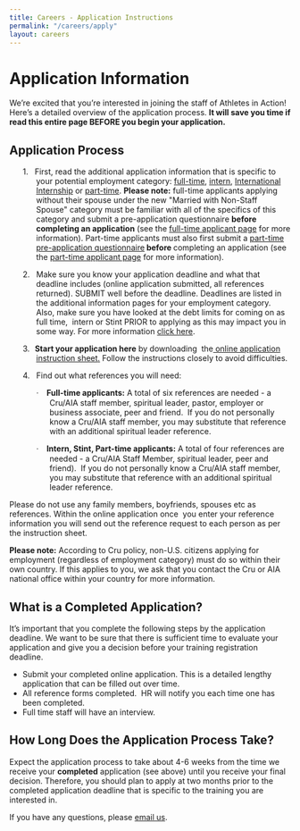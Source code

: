 ```yaml
---
title: Careers - Application Instructions
permalink: "/careers/apply"
layout: careers
---
```


<h1>Application Information</h1><p>We&rsquo;re excited that you&rsquo;re interested in joining the staff of Athletes in Action! Here&rsquo;s a detailed overview of the application process. <strong>It will save you time if read this entire page BEFORE you begin your application.</strong></p><h2>Application Process</h2><p class="MsoNoSpacing" style="margin-left: .5in; text-indent: -.25in; mso-list: l1 level1 lfo1;"><span style="mso-fareast-font-family: Cambria; mso-fareast-theme-font: minor-latin; mso-bidi-font-family: Cambria; mso-bidi-theme-font: minor-latin;"><span style="mso-list: Ignore;">1.<span style="font: 7.0pt 'Times New Roman';">&nbsp;&nbsp;&nbsp;&nbsp; </span></span></span>First, read the additional application information that is specific to your potential employment category: <a href="/careers/full-time">full-time</a>, <a href="/careers/intern">intern</a>, <a href="/careers/internationalinternship">International Internship</a> or <a href="/careers/part-time-field-staff">part-time</a>. <strong>Please note:</strong> full-time applicants applying without their spouse under the new "Married with Non-Staff Spouse" category must be familiar with all of the specifics of this category and submit a pre-application questionnaire <strong>before completing an application</strong> (see the <a href="/careers/full-time">full-time applicant page</a> for more information). Part-time applicants must also first submit a <a href="/uploads/careers/PTFS%20pre-ap%20questionnaire.docx">part-time pre-application questionnaire</a><strong> before </strong>completing an application (see the <a href="/careers/part-time-field-staff">part-time applicant page</a> for more information). <a href="http://recruiting.athletesinaction.org/internship/full-time-staff-applicants/" title="Full-time"><span style="color: windowtext; text-decoration: none; text-underline: none;"></span></a><a href="/careers-full-time"><span style="color: windowtext; text-decoration: none; text-underline: none;"></span></a></p><p></p><p class="MsoNoSpacing" style="margin-left: .5in; text-indent: -.25in; mso-list: l0 level1 lfo1;"><span style="mso-fareast-font-family: Cambria; mso-fareast-theme-font: minor-latin; mso-bidi-font-family: Cambria; mso-bidi-theme-font: minor-latin;"><span style="mso-list: Ignore;">2.<span style="font: 7.0pt 'Times New Roman';">&nbsp;&nbsp;&nbsp;&nbsp; </span></span></span>Make sure you know your application deadline and what that deadline includes (online application submitted, all references returned). SUBMIT well before the deadline. Deadlines are listed in the additional information pages for your employment category. Also, make sure you have looked at the debt limits for coming on as full time,&nbsp; intern or Stint PRIOR to applying as this may impact you in some way. For more information <a href="/careers/debt-limits">click here</a>.</p><p class="MsoNoSpacing" style="margin-left: .5in; text-indent: -.25in; mso-list: l0 level1 lfo1;"><span style="mso-fareast-font-family: Cambria; mso-fareast-theme-font: minor-latin; mso-bidi-font-family: Cambria; mso-bidi-theme-font: minor-latin;"><span style="mso-list: Ignore;">3.<span style="font: 7.0pt 'Times New Roman';">&nbsp;&nbsp;&nbsp; </span></span></span><strong><span style="text-decoration: underline;"></span> Start your application here</strong> by downloading&nbsp; the<a href="/uploads/careers/One%20Ap%20Instructions.pdf"> online application instruction sheet</a><span style="color: blue;"></span><a href="/uploads/careers/Instructions%20for%20AIA%20Applications.pdf">.</a> Follow the instructions closely to avoid difficulties.</p><p></p><p class="MsoNoSpacing" style="margin-left: .5in; text-indent: -.25in; mso-list: l1 level1 lfo1;"><span style="mso-fareast-font-family: Cambria; mso-fareast-theme-font: minor-latin; mso-bidi-font-family: Cambria; mso-bidi-theme-font: minor-latin;"><span style="mso-list: Ignore;">4.<span style="font: 7.0pt 'Times New Roman';">&nbsp;&nbsp;&nbsp;&nbsp; </span></span></span>Find out what references you will need:</p><p></p><p class="MsoNoSpacing" style="margin-left: .75in; text-indent: -.25in; mso-list: l0 level1 lfo2;"><span style="font-family: Symbol; mso-fareast-font-family: Symbol; mso-bidi-font-family: Symbol;"><span style="mso-list: Ignore;">&middot;<span style="font: 7.0pt 'Times New Roman';">&nbsp;&nbsp;&nbsp;&nbsp;&nbsp; </span></span></span><b style="mso-bidi-font-weight: normal;">Full-time applicants:</b> A total of&nbsp;six references are needed - a Cru/AIA staff member, spiritual leader, pastor, employer or business associate, peer and friend.&nbsp; If you do not personally know a Cru/AIA staff member, you may substitute that reference with an additional spiritual leader reference.</p><p></p><p class="MsoNoSpacing" style="margin-left: .75in; text-indent: -.25in; mso-list: l0 level1 lfo2;"><span style="font-family: Symbol; mso-fareast-font-family: Symbol; mso-bidi-font-family: Symbol;"><span style="mso-list: Ignore;">&middot;<span style="font: 7.0pt 'Times New Roman';">&nbsp;&nbsp;&nbsp;&nbsp;&nbsp; </span></span></span><b style="mso-bidi-font-weight: normal;">Intern, Stint, Part-time applicants:</b> A total of four references are needed - a Cru/AIA Staff Member, spiritual leader, peer and friend).&nbsp; If you do not personally know a Cru/AIA staff member, you may substitute that reference with an additional spiritual leader reference.</p><p></p><p class="MsoNoSpacing">Please do not&nbsp;use&nbsp;any family members, boyfriends, spouses etc as references. Within the online application once&nbsp; you enter your reference information you will send out the reference request to each person as per the instruction sheet.</p><p></p><p></p><p class="MsoNoSpacing"><b style="mso-bidi-font-weight: normal;">Please note:</b> According to Cru policy, non-U.S. citizens applying for employment (regardless of employment category) must do so within their own country. If this applies to you, we ask that you contact the Cru or AIA national office within your country for more information.</p><h2 class="p1">What is a Completed Application?</h2><p class="p1">It&rsquo;s important that you complete the following steps by the application deadline. We want to be sure that there is sufficient time to evaluate your application and give you a decision before your training registration deadline.&nbsp;</p><p class="p2"></p><ul class="ul1"><li class="li1">Submit your completed online application<span class="s2">. This is a detailed lengthy application that can be filled out over time.<br /></span></li><li class="li1">All reference forms completed.&nbsp; HR will notify you each time one has been completed.</li><li class="li1">Full time staff will have an interview.</li></ul><h2 class="MsoNoSpacing"><span style="mso-bidi-font-style: italic;">How Long Does the Application Process Take?</span></h2><p></p><p class="MsoNoSpacing">Expect the application process to take about 4-6 weeks from the time we receive your <strong>completed</strong> application (see above) until you receive your final decision. Therefore, you should plan to apply at two months prior to the completed application deadline that is specific to the training you are interested in.</p><p></p><p></p><p class="MsoNoSpacing">If you have any questions,&nbsp;please&nbsp;<a href="mailto:pat.lower@athletesinaction.org">email us</a>.</p><p></p><p class="MsoNoSpacing">&nbsp;</p><p></p>